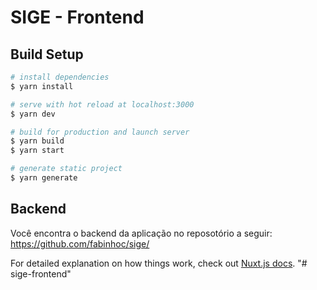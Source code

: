# SIGE - Frontend

## Build Setup

```bash
# install dependencies
$ yarn install

# serve with hot reload at localhost:3000
$ yarn dev

# build for production and launch server
$ yarn build
$ yarn start

# generate static project
$ yarn generate
```

## Backend
Você encontra o backend da aplicação no reposotório a seguir:
https://github.com/fabinhoc/sige/

For detailed explanation on how things work, check out [Nuxt.js docs](https://nuxtjs.org).
"# sige-frontend" 
